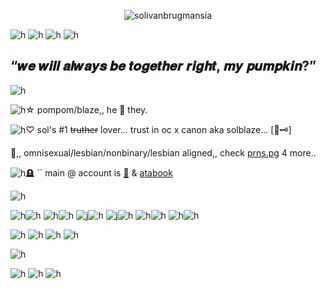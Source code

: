 <p align="center"> <img src="https://komarev.com/ghpvc/?username=solivanbrugmansia&label=　　SOLBLAZE　🦚🗝　　　&color=306328&style=flat" alt="solivanbrugmansia" />


![h](https://h.uguu.se/wAERnPhw.jpg)
![h](https://h.uguu.se/LeSiuCgk.gif)
![h](https://h.uguu.se/MTyJbrih.png)
![h](https://o.uguu.se/DEtPrlOm.gif)
## “𝒘𝒆 𝒘𝒊𝒍𝒍 𝒂𝒍𝒘𝒂𝒚𝒔 𝒃𝒆 𝒕𝒐𝒈𝒆𝒕𝒉𝒆𝒓 𝒓𝒊𝒈𝒉𝒕, 𝒎𝒚 𝒑𝒖𝒎𝒑𝒌𝒊𝒏?”
![h](https://h.uguu.se/LeSiuCgk.gif)

![h](https://o.uguu.se/ZPLeAOas.gif)☆ pompom/blaze,,  he 🌿 they.


![h](https://o.uguu.se/zcLuUaMt.gif)♡ sol's #1 ~~truther~~ lover... trust in oc x canon aka solblaze... [🦚🗝]



🌱,, omnisexual/lesbian/nonbinary/lesbian aligned,, check [prns.pg](https://en.pronouns.page/@foretnoir) 4 more..




![h](https://n.uguu.se/tyeVCfoU.gif)🪦 `` main @ account is [🍃](https://github.com/elysianrealmego) & [atabook](https://elysianrealmego.atabook.org/)

![h](https://h.uguu.se/adhHURBm.jpg)


![h](https://n.uguu.se/pVhrnGXm.gif)![h](https://h.uguu.se/zvKMOekC.jpg)
![h](https://n.uguu.se/pVhrnGXm.gif)![h](https://d.uguu.se/mJgOgcse.jpg)
![j](https://n.uguu.se/pVhrnGXm.gif)![h](https://d.uguu.se/mXbUBwNH.jpg)
![j](https://o.uguu.se/MGhbcrXo.gif)![h](https://h.uguu.se/BxGliauF.jpg)
![h](https://o.uguu.se/MGhbcrXo.gif)![h](https://d.uguu.se/REwXBvPx.jpg)
![h](https://o.uguu.se/MGhbcrXo.gif)![h](https://d.uguu.se/WvSeBLfd.jpg)

![h](https://n.uguu.se/mqsJgruv.gif)
![h](https://h.uguu.se/iqKgBuds.gif)
![h](https://h.uguu.se/PPkxDcAT.gif)
![h](https://n.uguu.se/SxknFejD.gif)

![h](https://h.uguu.se/adhHURBm.jpg)

![h](https://d.uguu.se/pxEmkwnD.png)
![h](https://d.uguu.se/jvbiozyl.gif)
![h](https://n.uguu.se/GPgpyAGK.jpg)
